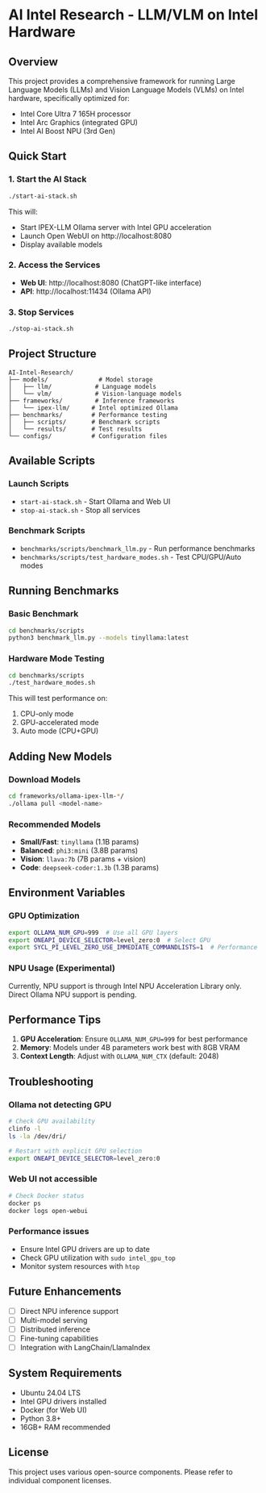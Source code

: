 # AI Intel Research - LLM/VLM on Intel Hardware

## Overview

This project provides a comprehensive framework for running Large Language Models (LLMs) and Vision Language Models (VLMs) on Intel hardware, specifically optimized for:
- Intel Core Ultra 7 165H processor
- Intel Arc Graphics (integrated GPU)
- Intel AI Boost NPU (3rd Gen)

## Quick Start

### 1. Start the AI Stack
```bash
./start-ai-stack.sh
```

This will:
- Start IPEX-LLM Ollama server with Intel GPU acceleration
- Launch Open WebUI on http://localhost:8080
- Display available models

### 2. Access the Services

- **Web UI**: http://localhost:8080 (ChatGPT-like interface)
- **API**: http://localhost:11434 (Ollama API)

### 3. Stop Services
```bash
./stop-ai-stack.sh
```

## Project Structure

```
AI-Intel-Research/
├── models/              # Model storage
│   ├── llm/            # Language models
│   └── vlm/            # Vision-language models
├── frameworks/         # Inference frameworks
│   └── ipex-llm/      # Intel optimized Ollama
├── benchmarks/        # Performance testing
│   ├── scripts/       # Benchmark scripts
│   └── results/       # Test results
└── configs/           # Configuration files
```

## Available Scripts

### Launch Scripts
- `start-ai-stack.sh` - Start Ollama and Web UI
- `stop-ai-stack.sh` - Stop all services

### Benchmark Scripts
- `benchmarks/scripts/benchmark_llm.py` - Run performance benchmarks
- `benchmarks/scripts/test_hardware_modes.sh` - Test CPU/GPU/Auto modes

## Running Benchmarks

### Basic Benchmark
```bash
cd benchmarks/scripts
python3 benchmark_llm.py --models tinyllama:latest
```

### Hardware Mode Testing
```bash
cd benchmarks/scripts
./test_hardware_modes.sh
```

This will test performance on:
1. CPU-only mode
2. GPU-accelerated mode
3. Auto mode (CPU+GPU)

## Adding New Models

### Download Models
```bash
cd frameworks/ollama-ipex-llm-*/
./ollama pull <model-name>
```

### Recommended Models
- **Small/Fast**: `tinyllama` (1.1B params)
- **Balanced**: `phi3:mini` (3.8B params)
- **Vision**: `llava:7b` (7B params + vision)
- **Code**: `deepseek-coder:1.3b` (1.3B params)

## Environment Variables

### GPU Optimization
```bash
export OLLAMA_NUM_GPU=999  # Use all GPU layers
export ONEAPI_DEVICE_SELECTOR=level_zero:0  # Select GPU
export SYCL_PI_LEVEL_ZERO_USE_IMMEDIATE_COMMANDLISTS=1  # Performance
```

### NPU Usage (Experimental)
Currently, NPU support is through Intel NPU Acceleration Library only.
Direct Ollama NPU support is pending.

## Performance Tips

1. **GPU Acceleration**: Ensure `OLLAMA_NUM_GPU=999` for best performance
2. **Memory**: Models under 4B parameters work best with 8GB VRAM
3. **Context Length**: Adjust with `OLLAMA_NUM_CTX` (default: 2048)

## Troubleshooting

### Ollama not detecting GPU
```bash
# Check GPU availability
clinfo -l
ls -la /dev/dri/

# Restart with explicit GPU selection
export ONEAPI_DEVICE_SELECTOR=level_zero:0
```

### Web UI not accessible
```bash
# Check Docker status
docker ps
docker logs open-webui
```

### Performance issues
- Ensure Intel GPU drivers are up to date
- Check GPU utilization with `sudo intel_gpu_top`
- Monitor system resources with `htop`

## Future Enhancements

- [ ] Direct NPU inference support
- [ ] Multi-model serving
- [ ] Distributed inference
- [ ] Fine-tuning capabilities
- [ ] Integration with LangChain/LlamaIndex

## System Requirements

- Ubuntu 24.04 LTS
- Intel GPU drivers installed
- Docker (for Web UI)
- Python 3.8+
- 16GB+ RAM recommended

## License

This project uses various open-source components. Please refer to individual component licenses.